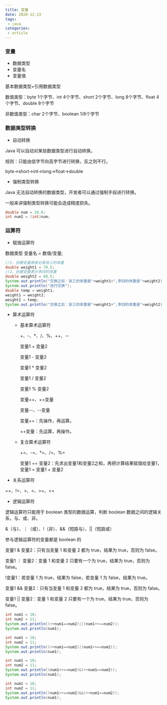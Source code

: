 ```yaml
---
title: 变量
date: 2020-12-23
tags:
 - java
categories:
 - article
---
```


### 变量
 
- 数据类型
- 变量名
- 变量值

基本数据类型+引用数据类型

数值类型：byte 1个字节、int 4个字节、short 2个字节、long 8个字节、float 4个字节、double 8个字节

非数值类型：char 2个字节、boolean 1/8个字节

### 数据类型转换

- 自动转换

Java 可以自动对某些数据类型进行自动转换。

规则：只能由低字节向高字节进行转换，反之则不行。

byte->short->int->long->float->double

- 强制类型转换

Java 无法自动转换的数据类型，开发者可以通过强制手段进行转换。

一般来讲强制类型转换可能会造成精度损失。

```java
double num = 10.0;
int num2 = (int)num;
```



### 运算符

- 赋值运算符

数据类型 变量名 = 数值/变量;

```java
//1、创建变量用来记录张三的体重
double weight1 = 70.5;
//2、创建变量表示李四的体重
double weight2 = 60.5;
System.out.println("交换之前：张三的体重是"+weight1+",李四的体重是"+weight2);
System.out.println("进行交换");
double temp = weight1;
weight1 = weight2;
weight2 = temp;
System.out.println("交换之后：张三的体重是"+weight1+",李四的体重是"+weight2);
```

- 算术运算符

  - 基本算术运算符

    +、-、*、/、%、++、--

    变量1 + 变量2

    变量1 - 变量2

    变量1 * 变量2

    变量1 / 变量2

    变量1 % 变量2

    变量++、++变量

    变量--、--变量

    变量++：先操作，再运算。

    ++变量：先运算，再操作。

  - 复合算术运算符

    +=、-=、*=、/=、%=

    变量1 += 变量2：先求出变量1和变量2之和，再把计算结果赋值给变量1，变量1 = 变量1 + 变量2

- 关系运算符

==、!=、>、<、>=、<=

- 逻辑运算符

逻辑运算符只能用于 boolean 类型的数据运算，判断 boolean 数据之间的逻辑关系，与、或、非。

&（与）、｜（或）、!（非）、&&（短路与）、||（短路或）

参与逻辑运算符的变量都是 boolean 的

变量1 & 变量2：只有当变量 1 和变量 2 都为 true，结果为 true，否则为 false。

变量1 ｜ 变量2：变量 1 和变量 2 只要有一个为 true，结果为 true，否则为 false。

!变量1：若变量 1 为 true，结果为 false，若变量 1 为 false，结果为 true。

变量1 && 变量2：只有当变量 1 和变量 2 都为 true，结果为 true，否则为 false。

变量1 || 变量2：变量 1 和变量 2 只要有一个为 true，结果为 true，否则为 false。

```java
int num1 = 10;
int num2 = 11;
System.out.println((++num1==num2)||(num1++==num2));
System.out.println(num1);

int num1 = 10;
int num2 = 11;
System.out.println((++num1==num2)|(num1++==num2));
System.out.println(num1);

int num1 = 10;
int num2 = 11;
System.out.println((num1++==num2)&(++num1==num2));
System.out.println(num1);

int num1 = 10;
int num2 = 11;
System.out.println((num1++==num2)&&(++num1==num2));
System.out.println(num1);
```

